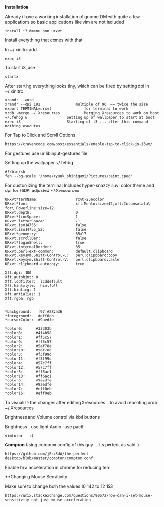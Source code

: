 **Installation**

Already i have a working installation of gnome DM with quite a few applications so basic applications like vim are not included

	install i3 dmenu nnn urxvt

Install everything that comes with that

In ~/.xinitrc add

	exec i3 
		
To start i3, use

	startx

After starting everything looks tiny, which can be fixed by setting dpi in ~/.xinitrc

	xrandr --auto
	xrandr --dpi 192		 		multiple of 96	== twice the size
	export TERMINAL=urxvt				for terminal to work
	xrdb -merge ~/.Xresources			Merging Xresources to work on boot
	~/.fehbg &					Setting up of wallpaper to start at boot
	exec i3						Starting of i3 ... after this command nothing executes

For Tap to Click and Scroll Options
	
	https://cravencode.com/post/essentials/enable-tap-to-click-in-i3wm/

For gestures use ur libinput-gestures file

Setting up the wallpaper
~/.fehbg

	#!/bin/sh
	feh --bg-scale '/home/ryuuk_shinigami/Pictures/paint.jpeg'

For customizing the terminal    Includes hyper-snazzy :luv: color theme and dpi for HiDPi adjusted
~/.Xresources

	URxvt*termName:                 rxvt-256color
	URxvt*font:                     xft:Menlo:size=12,xft:Inconsolata\ for\ Powerline:size=12
	URxvt.depth:                    0
	URxvt*lineSpace:                1
	URxvt.letterSpace:              -1
	URxvt.iso14755:                 false
	URxvt.iso14755_52:              false
	URxvt*geometry:                 65x17
	URxvt.scrollBar:                false
	URxvt*loginShell:               true
	URxvt.internalBorder:           35
	URxvt.perl-ext-common:          default,clipboard
	URxvt.keysym.Shift-Control-C:   perl:clipboard:copy
	URxvt.keysym.Shift-Control-V:   perl:clipboard:paste
	URxvt.clipboard.autocopy:       true

	Xft.dpi: 180 
	Xft.autohint: 0
	Xft.lcdfilter:  lcddefault
	Xft.hintstyle:  hintfull
	Xft.hinting: 1
	Xft.antialias: 1
	Xft.rgba: rgb


	*background:   [97]#282a36
	*foreground:   #eff0eb
	*cursorColor:  #9aedfe

	*color0:      #33303b
	*color8:      #4f4b58
	*color1:      #ff5c57
	*color9:      #ff5c57
	*color2:      #5af78e
	*color10:     #5af78e
	*color3:      #f3f99d
	*color11:     #f3f99d
	*color4:      #57c7ff
	*color12:     #57c7ff
	*color5:      #ff6ac1
	*color13:     #ff6ac1
	*color6:      #9aedfe
	*color14:     #9aedfe
	*color7:      #eff0eb
	*color15:     #eff0eb


To visualize the changes after editing Xresources  .. to avoid rebooting
	xrdb ~/.Xresources
	
Brightness and Volume control via kbd buttons 

Brightness - use light
Audio -use pactl

	vimtutor   :)

**Compton**
Using compton config of this guy ... its perfect as said :)

	https://github.com/jEsuSdA/the-perfect-desktop/blob/master/compton/compton.conf
	
Enable h/w acceleration in chrome for reducing tear
	
	
**Changing Mouse Sensitivity

Make sure to change both the values 10 142 to 12 153

	https://unix.stackexchange.com/questions/90572/how-can-i-set-mouse-sensitivity-not-just-mouse-acceleration
	
	
	
	
